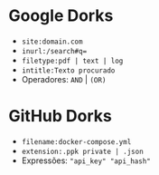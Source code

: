 # Google Dorks

- `site:domain.com`
- `inurl:/search#q=`
- `filetype:pdf | text | log`
- `intitle:Texto procurado`
- Operadores: `AND` | `(OR)`

# GitHub Dorks

- `filename:docker-compose.yml`
- `extension:.ppk private | .json`
- Expressões: `"api_key" "api_hash"`

